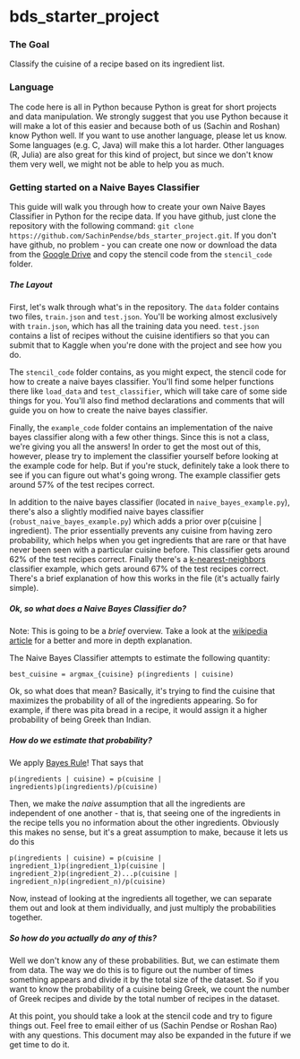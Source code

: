 # bds_starter_project

### The Goal

Classify the cuisine of a recipe based on its ingredient list.

### Language

The code here is all in Python because Python is great for short projects and data manipulation. We strongly suggest that you use Python because it will make a lot of this easier and because both of us (Sachin and Roshan) know Python well. If you want to use another language, please let us know. Some languages (e.g. C, Java) will make this a lot harder. Other languages (R, Julia) are also great for this kind of project, but since we don't know them very well, we might not be able to help you as much.

### Getting started on a Naive Bayes Classifier

This guide will walk you through how to create your own Naive Bayes Classifier in Python for the recipe data. If you have github, just clone the repository with the following command: `git clone https://github.com/SachinPendse/bds_starter_project.git`. If you don't have github, no problem - you can create one now or download the data from the [Google Drive](www.google.com) and copy the stencil code from the `stencil_code` folder.

##### The Layout

First, let's walk through what's in the repository. The `data` folder contains two files, `train.json` and `test.json`. You'll be working almost exclusively with `train.json`, which has all the training data you need. `test.json` contains a list of recipes without the cuisine identifiers so that you can submit that to Kaggle when you're done with the project and see how you do. 

The `stencil_code` folder contains, as you might expect, the stencil code for how to create a naive bayes classifier. You'll find some helper functions there like `load_data` and `test_classifier`, which will take care of some side things for you. You'll also find method declarations and comments that will guide you on how to create the naive bayes classifier.

Finally, the `example_code` folder contains an implementation of the naive bayes classifier along with a few other things. Since this is not a class, we're giving you all the answers! In order to get the most out of this, however, please try to implement the classifier yourself before looking at the example code for help. But if you're stuck, definitely take a look there to see if you can figure out what's going wrong. The example classifier gets around 57% of the test recipes correct. 

In addition to the naive bayes classifier (located in `naive_bayes_example.py`), there's also a slightly modified naive bayes classifier (`robust_naive_bayes_example.py`) which adds a prior over p(cuisine | ingredient). The prior essentially prevents any cuisine from having zero probability, which helps when you get ingredients that are rare or that have never been seen with a particular cuisine before. This classifier gets around 62% of the test recipes correct. Finally there's a [k-nearest-neighbors](https://en.wikipedia.org/wiki/K-nearest_neighbors_algorithm) classifier example, which gets around 67% of the test recipes correct. There's a brief explanation of how this works in the file (it's actually fairly simple).

##### Ok, so what does a Naive Bayes Classifier do?

Note: This is going to be a *brief* overview. Take a look at the [wikipedia article](https://en.wikipedia.org/wiki/Naive_Bayes_classifier) for a better and more in depth explanation.

The Naive Bayes Classifier attempts to estimate the following quantity:

	best_cuisine = argmax_{cuisine} p(ingredients | cuisine)

Ok, so what does that mean? Basically, it's trying to find the cuisine that maximizes the probability of all of the ingredients appearing. So for example, if there was pita bread in a recipe, it would assign it a higher probability of being Greek than Indian.

##### How do we estimate that probability?

We apply [Bayes Rule](https://en.wikipedia.org/wiki/Bayes'_rule)! That says that

	p(ingredients | cuisine) = p(cuisine | ingredients)p(ingredients)/p(cuisine)

Then, we make the *naive* assumption that all the ingredients are independent of one another - that is, that seeing one of the ingredients in the recipe tells you no information about the other ingredients. Obviously this makes no sense, but it's a great assumption to make, because it lets us do this

	p(ingredients | cuisine) = p(cuisine | ingredient_1)p(ingredient_1)p(cuisine | ingredient_2)p(ingredient_2)...p(cuisine | ingredient_n)p(ingredient_n)/p(cuisine)

Now, instead of looking at the ingredients all together, we can separate them out and look at them individually, and just multiply the probabilities together.

##### So how do you actually do any of this?

Well we don't know any of these probabilities. But, we can estimate them from data. The way we do this is to figure out the number of times something appears and divide it by the total size of the dataset. So if you want to know the probability of a cuisine being Greek, we count the number of Greek recipes and divide by the total number of recipes in the dataset.

At this point, you should take a look at the stencil code and try to figure things out. Feel free to email either of us (Sachin Pendse or Roshan Rao) with any questions. This document may also be expanded in the future if we get time to do it.